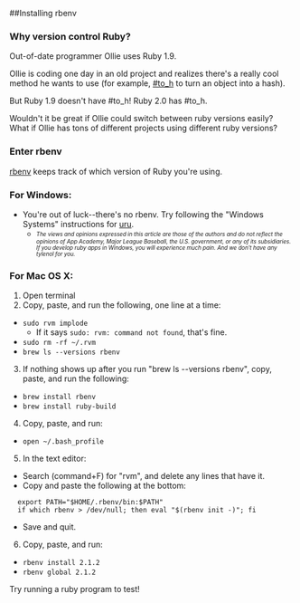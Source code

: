 ##Installing rbenv

### Why version control Ruby?

Out-of-date programmer Ollie uses Ruby 1.9.

Ollie is coding one day in an old project and realizes there's a really cool method he wants to use (for example, [#to_h][#to_h] to turn an object into a hash).

But Ruby 1.9 doesn't have #to_h!  Ruby 2.0 has #to_h.

Wouldn't it be great if Ollie could switch between ruby versions easily?  What if Ollie has tons of different projects using different ruby versions?

[#to_h]: http://ruby-doc.org/core-2.0.0/Struct.html#method-i-to_h

### Enter rbenv
[rbenv][rbenv] keeps track of which version of Ruby you're using.

[rbenv]: https://github.com/sstephenson/rbenv

### For Windows:

- You're out of luck--there's no rbenv.  Try following the "Windows Systems" instructions for [uru][uru].  
  -  *<sub><sup>The views and opinions expressed in this article are those of the authors and do not
reflect the opinions of App Academy, Major League Baseball, the U.S. government, or any of its subsidiaries.  If you develop ruby apps in Windows, you will experience much pain.  And we don't have any tylenol for you.</sub></sup>*

[uru]: https://bitbucket.org/jonforums/uru

### For Mac OS X:

1.  Open terminal
2.  Copy, paste, and run the following, one line at a time:
  - `sudo rvm implode`
    - If it says `sudo: rvm: command not found`, that's fine.
  - `sudo rm -rf ~/.rvm`
  - `brew ls --versions rbenv`
3. If nothing shows up after you run "brew ls --versions rbenv", copy, paste, and run the following:
  - `brew install rbenv`
  - `brew install ruby-build`
4. Copy, paste, and run:
  - `open ~/.bash_profile`
5. In the text editor:
  - Search (command+F) for "rvm", and delete any lines that have it.
  - Copy and paste the following at the bottom:
  ```
    export PATH="$HOME/.rbenv/bin:$PATH"
    if which rbenv > /dev/null; then eval "$(rbenv init -)"; fi

  ```
  - Save and quit.
6. Copy, paste, and run:
  - `rbenv install 2.1.2`
  - `rbenv global 2.1.2`


Try running a ruby program to test!
